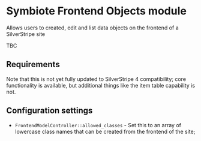 # Symbiote Frontend Objects module

Allows users to created, edit and list data objects on the frontend of a SilverStripe site

TBC

## Requirements

Note that this is not yet fully updated to SilverStripe 4 compatibility; core functionality is available,
but additional things like the item table capability is not.

## Configuration settings

* `FrontendModelController::allowed_classes` - Set this to an array of lowercase class names that can be created from the frontend of the site; 
